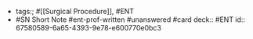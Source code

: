 - tags:; #[[Surgical Procedure]], #ENT
- #SN Short Note #ent-prof-written #unanswered #card
  deck:: #ENT
  id:: 67580589-6a65-4393-9e78-e600770e0bc3